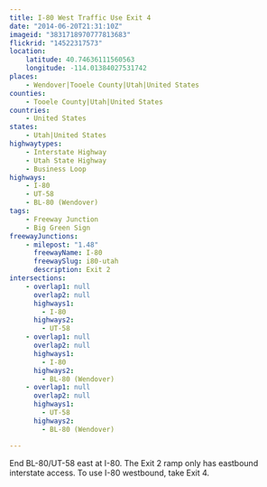 ```yaml
---
title: I-80 West Traffic Use Exit 4
date: "2014-06-20T21:31:10Z"
imageid: "3831718970777813683"
flickrid: "14522317573"
location:
    latitude: 40.74636111560563
    longitude: -114.01384027531742
places:
    - Wendover|Tooele County|Utah|United States
counties:
    - Tooele County|Utah|United States
countries:
    - United States
states:
    - Utah|United States
highwaytypes:
    - Interstate Highway
    - Utah State Highway
    - Business Loop
highways:
    - I-80
    - UT-58
    - BL-80 (Wendover)
tags:
    - Freeway Junction
    - Big Green Sign
freewayJunctions:
    - milepost: "1.48"
      freewayName: I-80
      freewaySlug: i80-utah
      description: Exit 2
intersections:
    - overlap1: null
      overlap2: null
      highways1:
        - I-80
      highways2:
        - UT-58
    - overlap1: null
      overlap2: null
      highways1:
        - I-80
      highways2:
        - BL-80 (Wendover)
    - overlap1: null
      overlap2: null
      highways1:
        - UT-58
      highways2:
        - BL-80 (Wendover)

---
```

End BL-80/UT-58 east at I-80.  The Exit 2 ramp only has eastbound interstate access.  To use I-80 westbound, take Exit 4.